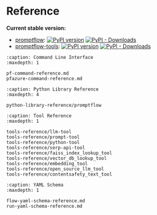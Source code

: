 # Reference

**Current stable version:**

- [promptflow](https://pypi.org/project/promptflow):
[![PyPI version](https://badge.fury.io/py/promptflow.svg)](https://badge.fury.io/py/promptflow)
[![PyPI - Downloads](https://img.shields.io/pypi/dm/promptflow)](https://pypi.org/project/promptflow/)
- [promptflow-tools](https://pypi.org/project/promptflow-tools/):
[![PyPI version](https://badge.fury.io/py/promptflow-tools.svg)](https://badge.fury.io/py/promptflow-tools)
[![PyPI - Downloads](https://img.shields.io/pypi/dm/promptflow-tools)](https://pypi.org/project/promptflow-tools/)


```{toctree}
:caption: Command Line Interface
:maxdepth: 1

pf-command-reference.md
pfazure-command-reference.md

```

```{toctree}
:caption: Python Library Reference
:maxdepth: 4

python-library-reference/promptflow
```

```{toctree}
:caption: Tool Reference
:maxdepth: 1

tools-reference/llm-tool
tools-reference/prompt-tool
tools-reference/python-tool
tools-reference/serp-api-tool
tools-reference/faiss_index_lookup_tool
tools-reference/vector_db_lookup_tool
tools-reference/embedding_tool
tools-reference/open_source_llm_tool
tools-reference/contentsafety_text_tool
```

```{toctree}
:caption: YAML Schema
:maxdepth: 1

flow-yaml-schema-reference.md
run-yaml-schema-reference.md

```
